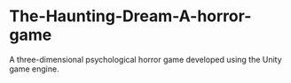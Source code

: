 # The-Haunting-Dream-A-horror-game
A three-dimensional psychological horror game developed using the Unity game engine.
